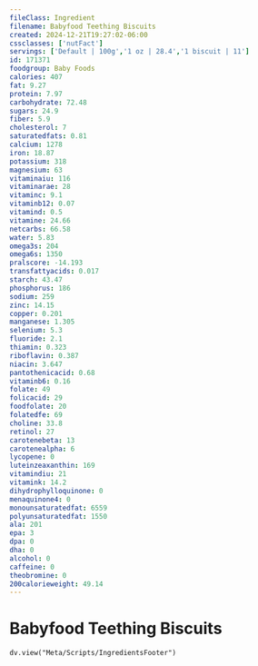 ```yaml
---
fileClass: Ingredient
filename: Babyfood Teething Biscuits
created: 2024-12-21T19:27:02-06:00
cssclasses: ['nutFact']
servings: ['Default | 100g','1 oz | 28.4','1 biscuit | 11']
id: 171371
foodgroup: Baby Foods
calories: 407
fat: 9.27
protein: 7.97
carbohydrate: 72.48
sugars: 24.9
fiber: 5.9
cholesterol: 7
saturatedfats: 0.81
calcium: 1278
iron: 18.87
potassium: 318
magnesium: 63
vitaminaiu: 116
vitaminarae: 28
vitaminc: 9.1
vitaminb12: 0.07
vitamind: 0.5
vitamine: 24.66
netcarbs: 66.58
water: 5.83
omega3s: 204
omega6s: 1350
pralscore: -14.193
transfattyacids: 0.017
starch: 43.47
phosphorus: 186
sodium: 259
zinc: 14.15
copper: 0.201
manganese: 1.305
selenium: 5.3
fluoride: 2.1
thiamin: 0.323
riboflavin: 0.387
niacin: 3.647
pantothenicacid: 0.68
vitaminb6: 0.16
folate: 49
folicacid: 29
foodfolate: 20
folatedfe: 69
choline: 33.8
retinol: 27
carotenebeta: 13
carotenealpha: 6
lycopene: 0
luteinzeaxanthin: 169
vitamindiu: 21
vitamink: 14.2
dihydrophylloquinone: 0
menaquinone4: 0
monounsaturatedfat: 6559
polyunsaturatedfat: 1550
ala: 201
epa: 3
dpa: 0
dha: 0
alcohol: 0
caffeine: 0
theobromine: 0
200calorieweight: 49.14
---
```


# Babyfood Teething Biscuits

```dataviewjs
dv.view("Meta/Scripts/IngredientsFooter")
```